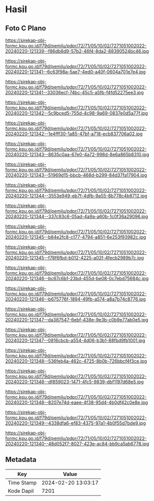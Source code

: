 # Hasil

## Foto C Plano

https://sirekap-obj-formc.kpu.go.id/f79d/pemilu/pdpr/72/71/05/10/02/7271051002022-20240220-121339--f86db8d9-57b2-46f4-8da2-88390524bc46.jpg

https://sirekap-obj-formc.kpu.go.id/f79d/pemilu/pdpr/72/71/05/10/02/7271051002022-20240220-121341--6c63f98a-5ae7-4ed0-a40f-0604a701e7e4.jpg

https://sirekap-obj-formc.kpu.go.id/f79d/pemilu/pdpr/72/71/05/10/02/7271051002022-20240220-121341--33036ecf-74bc-45c5-a5fb-f4fd52275ee3.jpg

https://sirekap-obj-formc.kpu.go.id/f79d/pemilu/pdpr/72/71/05/10/02/7271051002022-20240220-121342--5c9bced5-755d-4c98-9a69-0837e0d5a77f.jpg

https://sirekap-obj-formc.kpu.go.id/f79d/pemilu/pdpr/72/71/05/10/02/7271051002022-20240220-121342--1e4fff30-1a85-47bf-a718-ecb837706a02.jpg

https://sirekap-obj-formc.kpu.go.id/f79d/pemilu/pdpr/72/71/05/10/02/7271051002022-20240220-121343--8635c0aa-67e0-4a72-998d-8e6a865b8310.jpg

https://sirekap-obj-formc.kpu.go.id/f79d/pemilu/pdpr/72/71/05/10/02/7271051002022-20240220-121343--51969d15-bbcb-468d-b299-84d37fa17904.jpg

https://sirekap-obj-formc.kpu.go.id/f79d/pemilu/pdpr/72/71/05/10/02/7271051002022-20240220-121344--3553e949-eb7f-4dfb-9a55-8b778c4b6712.jpg

https://sirekap-obj-formc.kpu.go.id/f79d/pemilu/pdpr/72/71/05/10/02/7271051002022-20240220-121344--337c93c6-05ad-4a9a-a60b-1c0f36a29096.jpg

https://sirekap-obj-formc.kpu.go.id/f79d/pemilu/pdpr/72/71/05/10/02/7271051002022-20240220-121345--b84e2fc8-c177-4794-a851-6e253f93982c.jpg

https://sirekap-obj-formc.kpu.go.id/f79d/pemilu/pdpr/72/71/05/10/02/7271051002022-20240220-121345--f78f6fbd-b012-4225-a02f-4fecb2989b7c.jpg

https://sirekap-obj-formc.kpu.go.id/f79d/pemilu/pdpr/72/71/05/10/02/7271051002022-20240220-121346--bc67c6b1-23bd-455d-be08-0c7ebd75684c.jpg

https://sirekap-obj-formc.kpu.go.id/f79d/pemilu/pdpr/72/71/05/10/02/7271051002022-20240220-121346--b675776f-1894-49fb-a574-a8a7b74c8776.jpg

https://sirekap-obj-formc.kpu.go.id/f79d/pemilu/pdpr/72/71/05/10/02/7271051002022-20240220-121347--da387547-6ebf-438e-9e3b-c0b9e77ab0e5.jpg

https://sirekap-obj-formc.kpu.go.id/f79d/pemilu/pdpr/72/71/05/10/02/7271051002022-20240220-121347--0816cbcb-a554-4d06-b3b1-88fbd9fb1001.jpg

https://sirekap-obj-formc.kpu.go.id/f79d/pemilu/pdpr/72/71/05/10/02/7271051002022-20240220-121348--536feb4a-462c-4725-8b0b-726bbcf4f3ce.jpg

https://sirekap-obj-formc.kpu.go.id/f79d/pemilu/pdpr/72/71/05/10/02/7271051002022-20240220-121348--df859023-1471-4fc5-9839-dbf1197d68e5.jpg

https://sirekap-obj-formc.kpu.go.id/f79d/pemilu/pdpr/72/71/05/10/02/7271051002022-20240220-121348--8207e74d-eaee-4f38-95d4-4b0df42c0e8e.jpg

https://sirekap-obj-formc.kpu.go.id/f79d/pemilu/pdpr/72/71/05/10/02/7271051002022-20240220-121349--4338dfa6-ef83-4375-97a1-4b0f55d7bde9.jpg

https://sirekap-obj-formc.kpu.go.id/f79d/pemilu/pdpr/72/71/05/10/02/7271051002022-20240220-121340--48d052f7-8027-423e-ac84-bb9ca5ab6778.jpg


## Metadata

| Key        | Value               |
| ---------- | ------------------- |
| Time Stamp | 2024-02-20 13:03:17 |
| Kode Dapil | 7201                |



